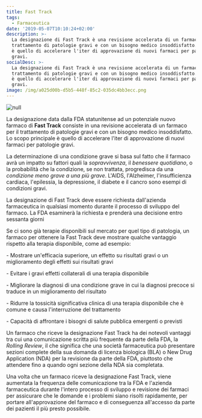 ```yaml
---
title: Fast Track
tags:
  - Farmaceutica
date: '2019-05-07T10:10:24+02:00'
description: >-
  La designazione di Fast Track è una revisione accelerata di un farmaco per il
  trattamento di patologie gravi e con un bisogno medico insoddisfatto. Lo scopo
  è quello di accelerare l'iter di approvazione di nuovi farmaci per patologie
  gravi.
socialDesc: >-
  La designazione di Fast Track è una revisione accelerata di un farmaco per il
  trattamento di patologie gravi e con un bisogno medico insoddisfatto. Lo scopo
  è quello di accelerare l'iter di approvazione di nuovi farmaci per patologie
  gravi.
image: /img/a025d00b-d5b5-448f-85c2-035dc4bb3ecc.png
---
```

![null](/img/a025d00b-d5b5-448f-85c2-035dc4bb3ecc.png)

La designazione data dalla FDA statunitense ad un potenziale nuovo farmaco di **Fast Track** consiste in una revisione accelerata di un farmaco per il trattamento di patologie gravi e con un bisogno medico insoddisfatto. Lo scopo principale è quello di accelerare l'iter di approvazione di nuovi farmaci per patologie gravi.

La determinazione di una condizione grave si basa sul fatto che il farmaco avrà un impatto su fattori quali la _sopravvivenza_, il _benessere quotidiano_, o la probabilità che la condizione, se non trattata, progredisca da una _condizione meno grave a una più grave_. L'AIDS, l'Alzheimer, l'insufficienza cardiaca, l'epilessia, la depressione, il diabete e il cancro sono esempi di condizioni gravi. 

La designazione di Fast Track deve essere richiesta dall'azienda farmaceutica in qualsiasi momento durante il processo di sviluppo del farmaco. La FDA esaminerà la richiesta e prenderà una decisione entro sessanta giorni

Se ci sono già terapie disponibili sul mercato per quel tipo di patologia, un farmaco per ottenere la Fast Track deve mostrare qualche vantaggio rispetto alla terapia disponibile, come ad esempio:

\- Mostrare un'efficacia superiore, un effetto su risultati gravi o un miglioramento degli effetti sui risultati gravi

\- Evitare i gravi effetti collaterali di una terapia disponibile

\- Migliorare la diagnosi di una condizione grave in cui la diagnosi precoce si traduce in un miglioramento del risultato

\- Ridurre la tossicità significativa clinica di una terapia disponibile che è comune e causa l'interruzione del trattamento

\- Capacità di affrontare i bisogni di salute pubblica emergenti o previsti

Un farmaco che riceve la designazione Fast Track ha dei notevoli vantaggi tra cui una comunicazione scritta più frequente da parte della FDA, la _Rolling Review_, il che significa che una società farmaceutica può presentare sezioni complete della sua domanda di licenza biologica (BLA) o New Drug Application (NDA) per la revisione da parte della FDA, piuttosto che attendere fino a quando ogni sezione della NDA sia completata. 

Una volta che un farmaco riceve la designazione Fast Track, viene aumentata la frequenza delle comunicazione tra la FDA e l'azienda farmaceutica durante l'intero processo di sviluppo e revisione dei farmaci per assicurare che le domande e i problemi siano risolti rapidamente, per portare all'approvazione del farmaco e di conseguenza all'accesso da parte dei pazienti il più presto possibile.

